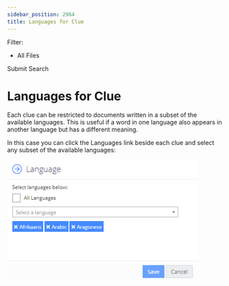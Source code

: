 ```yaml
---
sidebar_position: 2964
title: Languages for Clue
---
```


Filter: 

* All Files

Submit Search

# Languages for Clue

Each clue can be restricted to documents written in a subset of the available languages. This is useful if a word in one language also appears in another language but has a different meaning.

In this case you can click the Languages link beside each clue and select any subset of the available languages:

![](../../../../../../static/images/DataClassification_5.7/Content/Resources/Images/cluelanguages.png)